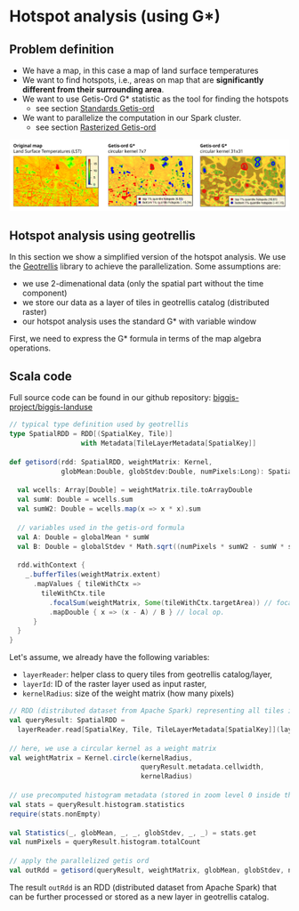 # Hotspot analysis (using G*)

## Problem definition

- We have a map, in this case a map of land surface temperatures
- We want to find hotspots, i.e., areas on map that are **significantly different from their surrounding area**.
- We want to use Getis-Ord G* statistic as the tool for finding the hotspots
    - see section [Standards Getis-ord](../../methods/getis-ord.md)
- We want to parallelize the computation in our Spark cluster.
    - see section [Rasterized Getis-ord](../../methods/getis-ord-raster.md)

[![Example LST and Getis-ord](getis-ord-example.svg)](getis-ord-example.svg)

## Hotspot analysis using geotrellis

In this section we show a simplified version of the hotspot analysis.
We use the [Geotrellis](https://github.com/locationtech/geotrellis) library to achieve the parallelization.
Some assumptions are:

- we use 2-dimenational data (only the spatial part without the time component)
- we store our data as a layer of tiles in geotrellis catalog (distributed raster)
- our hotspot analysis uses the standard G* with variable window

First, we need to express the G* formula in terms of the map algebra operations.

## Scala code

Full source code can be found in our github repository: 
[biggis-project/biggis-landuse](https://github.com/biggis-project/biggis-landuse/blob/master/src/main/scala/biggis/landuse/spark/examples/SpatialGetisOrd.scala)

```scala
// typical type definition used by geotrellis
type SpatialRDD = RDD[(SpatialKey, Tile)]
                  with Metadata[TileLayerMetadata[SpatialKey]]
  
def getisord(rdd: SpatialRDD, weightMatrix: Kernel,
             globMean:Double, globStdev:Double, numPixels:Long): SpatialRDD = {

  val wcells: Array[Double] = weightMatrix.tile.toArrayDouble
  val sumW: Double = wcells.sum
  val sumW2: Double = wcells.map(x => x * x).sum
  
  // variables used in the getis-ord formula
  val A: Double = globalMean * sumW
  val B: Double = globalStdev * Math.sqrt((numPixels * sumW2 - sumW * sumW) / (numPixels - 1))

  rdd.withContext {
    _.bufferTiles(weightMatrix.extent)
      .mapValues { tileWithCtx =>
        tileWithCtx.tile
          .focalSum(weightMatrix, Some(tileWithCtx.targetArea)) // focal op.
          .mapDouble { x => (x - A) / B } // local op.
      }
  }
}
```

Let's assume, we already have the following variables:

- `layerReader`: helper class to query tiles from geotrellis catalog/layer,
- `layerId`: ID of the raster layer used as input raster,
- `kernelRadius`: size of the weight matrix (how many pixels)

```scala
// RDD (distributed dataset from Apache Spark) representing all tiles in the layer 
val queryResult: SpatialRDD =
  layerReader.read[SpatialKey, Tile, TileLayerMetadata[SpatialKey]](layerId)

// here, we use a circular kernel as a weight matrix
val weightMatrix = Kernel.circle(kernelRadius,
                                 queryResult.metadata.cellwidth,
                                 kernelRadius)

// use precomputed histogram metadata (stored in zoom level 0 inside the layer)
val stats = queryResult.histogram.statistics
require(stats.nonEmpty)

val Statistics(_, globMean, _, _, globStdev, _, _) = stats.get
val numPixels = queryResult.histogram.totalCount

// apply the parallelized getis ord
val outRdd = getisord(queryResult, weightMatrix, globMean, globStdev, numPixels)
```

The result `outRdd` is an RDD (distributed dataset from Apache Spark) that can be further processed
or stored as a new layer in geotrellis catalog.
